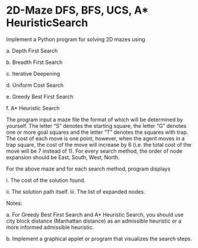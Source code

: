 # 2D-Maze DFS, BFS, UCS, A* HeuristicSearch
Implement a Python program for solving 2D mazes using

a.	Depth First Search

b.	Breadth First Search

c.	Iterative Deepening

d.	Uniform Cost Search

e.	Greedy Best First Search

f.	A* Heuristic Search

The program input a maze file the format of which will be determined by yourself. The letter “S” denotes the starting square, the letter “G” denotes one or more goal squares and the letter “T” denotes the squares with trap. The cost of each move is one point, however, when the agent moves in a trap square, the cost of the move will increase by 6 (i.e. the total cost of the move will be 7 instead of 1). For every search method, the order of node expansion should be East, South, West, North. 

 
For the above maze and for each search method, program displays

i.	The cost of the solution found.

ii.	The solution path itself. iii. The list of expanded nodes.

Notes:

a.	For Greedy Best First Search and A* Heuristic Search, you should use city block distance (Manhattan distance) as an admissible heuristic or a more informed admissible heuristic.

b.	Implement a graphical applet or program that visualizes the search steps.
